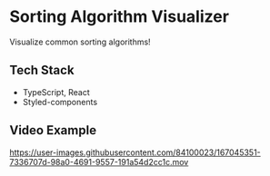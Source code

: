 # Sorting Algorithm Visualizer
Visualize common sorting algorithms! 

## Tech Stack

- TypeScript, React
- Styled-components

## Video Example

https://user-images.githubusercontent.com/84100023/167045351-7336707d-98a0-4691-9557-191a54d2cc1c.mov
